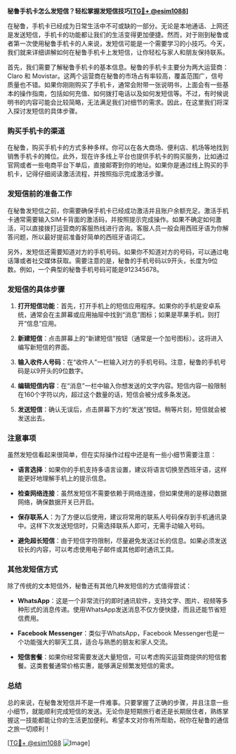 **秘鲁手机卡怎么发短信？轻松掌握发短信技巧[[TG💪+ @esim1088](https://t.me/s/esim1088)]**

在秘鲁，手机卡已经成为日常生活中不可或缺的一部分。无论是本地通话、上网还是发送短信，手机卡的功能都让我们的生活变得更加便捷。然而，对于刚到秘鲁或者第一次使用秘鲁手机卡的人来说，发短信可能是一个需要学习的小技巧。今天，我们就来详细讲解如何在秘鲁手机卡上发短信，让你轻松与家人和朋友保持联系。

首先，我们需要了解秘鲁手机卡的基本信息。秘鲁的手机卡主要分为两大运营商：Claro 和 Movistar。这两个运营商在秘鲁的市场占有率较高，覆盖范围广，信号质量也不错。如果你刚刚购买了手机卡，通常会附带一张说明书，上面会有一些基本的操作指南，包括如何充值、如何拨打电话以及如何发短信等。不过，有时候说明书的内容可能会比较简略，无法满足我们对细节的需求。因此，在这里我们将深入探讨发短信的具体步骤。

### 购买手机卡的渠道

在秘鲁，购买手机卡的方式多种多样。你可以在各大商场、便利店、机场等地找到销售手机卡的摊位。此外，现在许多线上平台也提供手机卡的购买服务，比如通过官网或者一些电商平台下单后，直接邮寄到你的地址。如果你是通过线上购买的手机卡，记得仔细阅读激活流程，并按照指示完成激活步骤。

### 发短信前的准备工作

在秘鲁发短信之前，你需要确保手机卡已经成功激活并且账户余额充足。激活手机卡通常需要输入SIM卡背面的激活码，并按照提示完成操作。如果不确定如何激活，可以直接拨打运营商的客服热线进行咨询。客服人员一般会用西班牙语为你解答问题，所以最好提前准备好简单的西班牙语词汇。

另外，发短信还需要知道对方的手机号码。如果你不知道对方的号码，可以通过电话簿或者社交媒体获取。需要注意的是，秘鲁的手机号码以9开头，长度为9位数。例如，一个典型的秘鲁手机号码可能是912345678。

### 发短信的具体步骤

1. **打开短信功能**：首先，打开手机上的短信应用程序。如果你的手机是安卓系统，通常会在主屏幕或应用抽屉中找到“消息”图标；如果是苹果手机，则打开“信息”应用。

2. **新建短信**：点击屏幕上的“新建短信”按钮（通常是一个加号图标）。这将进入编写新短信的界面。

3. **输入收件人号码**：在“收件人”一栏输入对方的手机号码。注意，秘鲁的手机号码是以9开头的9位数字。

4. **编辑短信内容**：在“消息”一栏中输入你想发送的文字内容。短信内容一般限制在160个字符以内，超过这个数量的话，短信会被分成多条发送。

5. **发送短信**：确认无误后，点击屏幕下方的“发送”按钮。稍等片刻，短信就会被发送出去。

### 注意事项

虽然发短信看起来很简单，但在实际操作过程中还是有一些小细节需要注意：

- **语言选择**：如果你的手机支持多语言设置，建议将语言切换至西班牙语，这样能更好地理解手机上的提示信息。
  
- **检查网络连接**：虽然发短信不需要依赖于网络连接，但如果使用的是移动数据网络，确保数据开关已开启。

- **保存联系人**：为了方便以后使用，建议将常用的联系人号码保存到手机通讯录中。这样下次发送短信时，只需选择联系人即可，无需手动输入号码。

- **避免超长短信**：由于短信字符限制，尽量避免发送过长的信息。如果必须发送较长的内容，可以考虑使用电子邮件或其他即时通讯工具。

### 其他发短信方式

除了传统的文本短信外，秘鲁还有其他几种发短信的方式值得尝试：

- **WhatsApp**：这是一个非常流行的即时通讯软件，支持文字、图片、视频等多种形式的消息传递。使用WhatsApp发送消息不仅方便快捷，而且还能节省短信费用。

- **Facebook Messenger**：类似于WhatsApp，Facebook Messenger也是一个功能强大的聊天工具，适合与熟悉的朋友和家人交流。

- **短信套餐**：如果你经常需要发送大量短信，可以考虑购买运营商提供的短信套餐。这类套餐通常价格实惠，能够满足频繁发短信的需求。

### 总结

总的来说，在秘鲁发短信并不是一件难事。只要掌握了正确的步骤，并且注意一些小细节，就能顺利完成短信的发送。无论你是短期旅行者还是长期居住者，熟练掌握这一技能都能让你的生活更加便利。希望本文对你有所帮助，祝你在秘鲁的通信之旅一切顺利！

[[TG💪+ @esim1088](https://t.me/s/esim1088) ![Image](https://i.postimg.cc/4NQfJmqS/Snipaste-2025-05-13-00-14-12.png)]